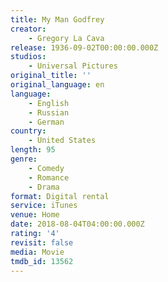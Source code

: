 ```yaml
---
title: My Man Godfrey
creator:
    - Gregory La Cava
release: 1936-09-02T00:00:00.000Z
studios:
    - Universal Pictures
original_title: ''
original_language: en
language:
    - English
    - Russian
    - German
country:
    - United States
length: 95
genre:
    - Comedy
    - Romance
    - Drama
format: Digital rental
service: iTunes
venue: Home
date: 2018-08-04T04:00:00.000Z
rating: '4'
revisit: false
media: Movie
tmdb_id: 13562
---
```



